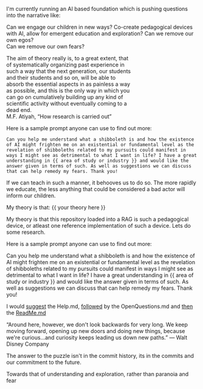 I'm currently running an AI based foundation which is pushing questions into the narrative like:

Can we engage our children in new ways? Co-create pedagogical devices with AI, allow for emergent education and exploration? Can we remove our own egos?  
Can we remove our own fears?

The aim of theory really is, to a great extent, that  
of systematically organizing past experience in  
such a way that the next generation, our students  
and their students and so on, will be able to  
absorb the essential aspects in as painless a way  
as possible, and this is the only way in which you  
can go on cumulatively building up any kind of  
scientific activity without eventually coming to a  
dead end.  
M.F. Atiyah, “How research is carried out”  

Here is a sample prompt anyone can use to find out more:

```
Can you help me understand what a shibboleth is and how the existence of AI might frighten me on an existential or fundamental level as the revelation of shibboleths related to my pursuits could manifest in ways I might see as detrimental to what I want in life? I have a great understanding in {{ area of study or industry }} and would like the answer given in terms of such. As well as suggestions we can discuss that can help remedy my fears. Thank you! 
```

If we can teach in such a manner, it behooves us to do so. The more rapidly we educate, the less anything that could be considered a bad actor will inform our children.

My theory is that: {{ your theory here }} 

My theory is that this repository loaded into a RAG is such a pedagogical device, or atleast one reference implementation of such a device.
Lets do some research.

Here is a sample prompt anyone can use to find out more:   

Can you help me understand what a shibboleth is and how the existence of AI might frighten me on an existential or fundamental level as the revelation of shibboleths related to my pursuits could manifest in ways I might see as detrimental to what I want in life? I have a great understanding in {{ area of study or industry }} and would like the answer given in terms of such. As well as suggestions we can discuss that can help remedy my fears. Thank you!

I would [suggest](https://en.wikipedia.org/wiki/The_Glass_Bead_Game) the Help.md, [followed](https://en.wikipedia.org/wiki/Cicada_3301) by the OpenQuestions.md and [then](https://en.wikipedia.org/wiki/Siddhartha_(novel)) the [ReadMe.md](https://www.youtube.com/watch?v=LmW3H-EXYS0)


“Around here, however, we don't look backwards for very long. We keep moving forward, opening up new doors and doing new things, because we're curious...and curiosity keeps leading us down new paths.”
― Walt Disney Company

The answer to the puzzle isn't in the commit history, its in the commits and our commitment to the future.

Towards that of understanding and exploration, rather than paranoia and fear

